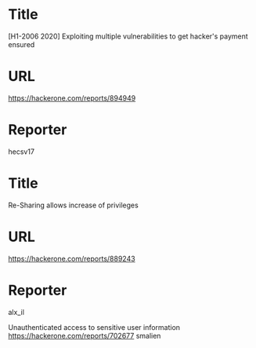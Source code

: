 # Title
[H1-2006 2020] Exploiting multiple vulnerabilities to get hacker's payment ensured
# URL 
https://hackerone.com/reports/894949
# Reporter 
hecsv17

# Title
Re-Sharing allows increase of privileges
# URL 
https://hackerone.com/reports/889243
# Reporter 
alx_il

Unauthenticated access to sensitive user information
https://hackerone.com/reports/702677
smalien
